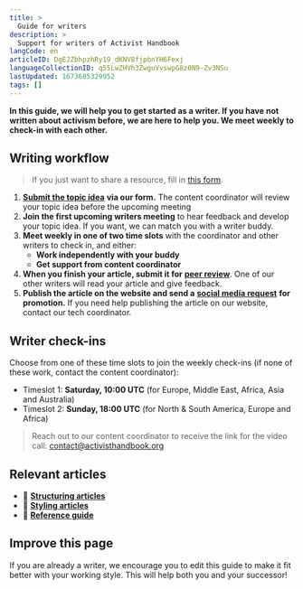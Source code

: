 ```yaml
---
title: >
  Guide for writers
description: >
  Support for writers of Activist Handbook
langCode: en
articleID: DgEJZbhpzhRy19_dKNV8fjpbnYH6Fexj
languageCollectionID: q55LwZHVh3ZwguVvswpG8z0N9-Zv3NSu
lastUpdated: 1673685329952
tags: []
---
```


**In this guide, we will help you to get started as a writer. If you have not written about activism before, we are here to help you. We meet weekly to check-in with each other.**

## Writing workflow

> If you just want to share a resource, fill in [this form](https://airtable.com/shriE1ATGx41eaL5I).

1.  [**Submit the topic idea**](https://airtable.com/shr8oOvaeHOtBOK5t) **via our form.** The content coordinator will review your topic idea before the upcoming meeting
2.  **Join the first upcoming writers meeting** to hear feedback and develop your topic idea. If you want, we can match you with a writer buddy.
3.  **Meet weekly in one of two time slots** with the coordinator and other writers to check in, and either:
    -   **Work independently with your buddy**
    -   **Get support from content coordinator**
4.  **When you finish your article, submit it for** [**peer review**](https://airtable.com/shrn25XgXKGWkuKKI). One of our other writers will read your article and give feedback.
5.  **Publish the article on the website and send a** [**social media request**](http://activism.rocks/request-post) **for promotion.** If you need help publishing the article on our website, contact our tech coordinator.

<div></div>

## Writer check-ins

Choose from one of these time slots to join the weekly check-ins (if none of these work, contact the content coordinator):

-   Timeslot 1: **Saturday, 10:00 UTC** (for Europe, Middle East, Africa, Asia and Australia)
-   Timeslot 2: **Sunday, 18:00 UTC** (for North & South America, Europe and Africa)

<div></div>

> Reach out to our content coordinator to receive the link for the video call: [contact@activisthandbook.org](mailto:contact@activisthandbook.org)

## Relevant articles

-   **🔢** [**Structuring articles**](/support/content/structure)
-   **🎨** [**Styling articles**](/support/content/style)
-   **📄** [**Reference guide**](/support/content/reference)

## **Improve this page**

If you are already a writer, we encourage you to edit this guide to make it fit better with your working style. This will help both you and your successor!